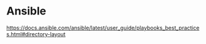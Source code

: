 # Ansible

https://docs.ansible.com/ansible/latest/user_guide/playbooks_best_practices.html#directory-layout
